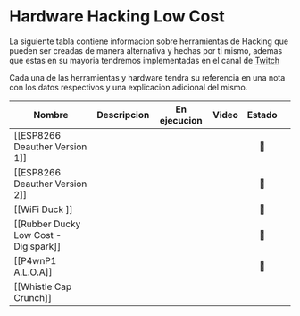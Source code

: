 # Hardware Hacking Low Cost

La siguiente tabla contiene informacion sobre herramientas de Hacking que pueden ser creadas de manera alternativa y hechas por ti mismo, ademas que estas en su mayoria tendremos implementadas en el canal de [Twitch](https://twitch.tv/SniferL4bs) 

Cada una de las herramientas y hardware tendra su referencia en una nota con los datos respectivos y una explicacion adicional del mismo. 


| Nombre                                | Descripcion | En ejecucion | Video | Estado |     |
| ------------------------------------- | ----------- | ------------ | ----- |:------:| --- |
| [[ESP8266 Deauther Version 1]]        |             |              |       |   🚧   |     |
| [[ESP8266 Deauther Version 2]]        |             |              |       |   🚧   |     |
| [[WiFi Duck  ]]                       |             |              |       |   🚧   |     |
| [[Rubber Ducky Low Cost - Digispark]] |             |              |       |   🚧   |     |
| [[P4wnP1 A.L.O.A]]                    |             |              |       |   🚧   |     |
| [[Whistle Cap Crunch]]                                      |             |              |       |        |     |
	